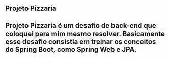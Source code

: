 ## Projeto Pizzaria

## Projeto Pizzaria é um desafio de back-end que coloquei para mim mesmo resolver. Basicamente esse desafio consistia em treinar os conceitos do Spring Boot, como Spring Web e JPA.


